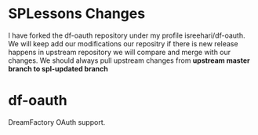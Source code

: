 # SPLessons Changes
I have forked the df-oauth repository under my profile isreehari/df-oauth. We will keep add our modifications our repositry
   if there is new release happens in upstream repository we will compare and merge with our changes. We should always pull 
   upstream changes from **upstream master branch to spl-updated branch**


# df-oauth
DreamFactory OAuth support.

